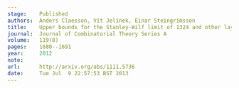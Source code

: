 ```yaml
---
stage:    Published
authors:  Anders Claesson, Vít Jelínek, Einar Steingrímsson
title:    Upper bounds for the Stanley-Wilf limit of 1324 and other layered patterns
journal:  Journal of Combinatorial Theory Series A
volume:   119(8)
pages:    1680--1691
year:     2012
note:     
url:      http://arxiv.org/abs/1111.5736
date:     Tue Jul  9 22:57:53 BST 2013
---
```


